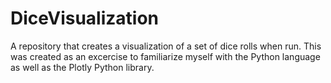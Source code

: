 # DiceVisualization
A repository that creates a visualization of a set of dice rolls when run. This was created as an excercise to familiarize myself with the Python language as well as the Plotly 
Python library. 
